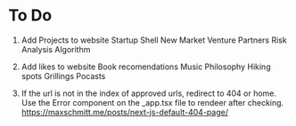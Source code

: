 # To Do

1. Add Projects to website
   Startup Shell
   New Market Venture Partners
   Risk Analysis Algorithm

2. Add likes to website
   Book recomendations
   Music
   Philosophy
   Hiking spots
   Grillings
   Pocasts

3. If the url is not in the index of approved urls, redirect to 404 or home.
   Use the Error component on the \_app.tsx file to rendeer after checking.
   https://maxschmitt.me/posts/next-js-default-404-page/
